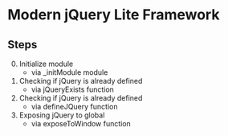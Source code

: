 # Modern jQuery Lite Framework

## Steps
0. Initialize module
    * via _initModule module
2. Checking if jQuery is already defined
    * via jQueryExists function
3.  Checking if jQuery is already defined
    * via defineJQuery function
4.  Exposing jQuery to global 
    * via exposeToWindow function
    
    
    